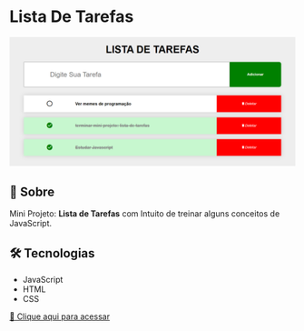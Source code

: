 # Lista De Tarefas
![preview](./.github/Preview.png)

## 🔎 Sobre
Mini Projeto: **Lista de Tarefas** com Intuito de treinar alguns conceitos de JavaScript.

## 🛠️ Tecnologias
- JavaScript
- HTML
- CSS

[🔗 Clique aqui para acessar](https://wevertonvcp.github.io/Lista-de-tarefas/)